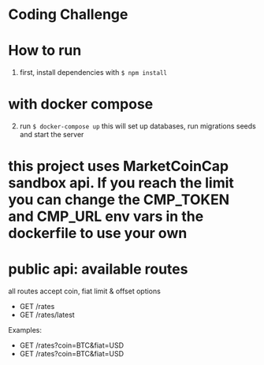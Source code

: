 # Coding Challenge

# How to run

1.  first, install dependencies with `$ npm install`

# with docker compose

2.  run `$ docker-compose up`
    this will set up databases, run migrations seeds and start the server

# this project uses MarketCoinCap sandbox api. If you reach the limit you can change the CMP_TOKEN and CMP_URL env vars in the dockerfile to use your own

# public api: available routes

all routes accept coin, fiat limit & offset options

* GET /rates
* GET /rates/latest

Examples:

* GET /rates?coin=BTC&fiat=USD
* GET /rates?coin=BTC&fiat=USD
